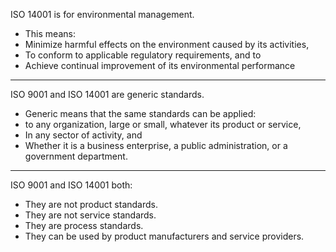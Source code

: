 ISO 14001 is for environmental
management.

- This means:
- Minimize harmful effects on the
  environment caused by its activities,
- To conform to applicable regulatory
  requirements, and to
- Achieve continual improvement of its
  environmental performance

---

ISO 9001 and ISO 14001 are generic
standards.

- Generic means that the same standards can be
  applied:
- to any organization, large or small,
  whatever its product or service,
- In any sector of activity, and
- Whether it is a business enterprise, a public
  administration, or a government department.

---

ISO 9001 and ISO 14001 both:

- They are not product standards.
- They are not service standards.
- They are process standards.
- They can be used by product manufacturers
  and service providers.
